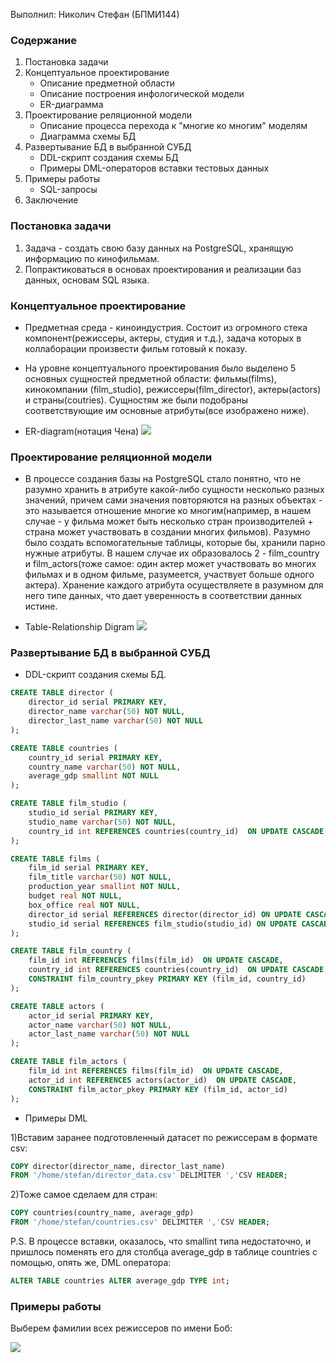  Выполнил: Николич Стефан (БПМИ144)
 
 
### Содержание
 
1. Постановка задачи
2. Концептуальное проектирование
    * Описание предметной области
    * Описание построения инфологической модели
    * ER-диаграмма
3. Проектирование реляционной модели
    * Описание процесса перехода к "многие ко многим" моделям
    * Диаграмма схемы БД
4. Развертывание БД в выбранной СУБД
    * DDL-скрипт создания схемы БД
    * Примеры DML-операторов вставки тестовых данных
5. Примеры работы
    * SQL-запросы
6. Заключение

### Постановка задачи

1) Задача - создать свою базу данных на PostgreSQL, хранящую информацию по кинофильмам.
2) Попрактиковаться в основах проектирования и реализации баз данных, основам SQL языка.


### Концептуальное проектирование
* Предметная среда - киноиндустрия. Состоит из огромного стека компонент(режиссеры, актеры, студия и т.д.), задача которых в коллаборации произвести фильм готовый к показу. 

* На уровне концептуального проектирования было выделено 5 основных сущностей предметной области: фильмы(films), кинокомпании (film\_studio), режиссеры(film\_director), актеры(actors) и страны(coutries). Сущностям же были подобраны соответствующие им основные атрибуты(все изображено ниже).

* ER-diagram(нотация Чена)
![](http://i.imgur.com/tUR8cDS.png)

### Проектирование реляционной модели
* В процессе создания базы на PostgreSQL стало понятно, что не разумно хранить в атрибуте какой-либо сущности несколько разных значений, причем сами значения повторяются на разных объектах - это называется отношение многие ко многим(например, в нашем случае - у фильма может быть несколько стран производителей + страна может участвовать в создании многих фильмов). Разумно было создать вспомогательные таблицы, которые бы, хранили парно нужные атрибуты. В нашем случае их образовалось 2 - film\_country и film\_actors(тоже самое: один актер может участвовать во многих фильмах и в одном фильме, разумеется, участвует больше одного актера). Хранение каждого атрибута осуществляете в разумном для него типе данных, что дает уверенность в соответствии данных истине.

* Table-Relationship Digram
![](http://i.imgur.com/cifmDXL.png)



### Развертывание БД в выбранной СУБД
* DDL-скрипт создания схемы БД.
```sql
CREATE TABLE director (
	director_id serial PRIMARY KEY,
	director_name varchar(50) NOT NULL,
	director_last_name varchar(50) NOT NULL
);

CREATE TABLE countries (
	country_id serial PRIMARY KEY,
    country_name varchar(50) NOT NULL,
	average_gdp smallint NOT NULL
);

CREATE TABLE film_studio (
	studio_id serial PRIMARY KEY,
	studio_name varchar(50) NOT NULL,
	country_id int REFERENCES countries(country_id)  ON UPDATE CASCADE
);

CREATE TABLE films (
	film_id serial PRIMARY KEY,
    film_title varchar(50) NOT NULL,
	production_year smallint NOT NULL,
	budget real NOT NULL,
	box_office real NOT NULL,
	director_id serial REFERENCES director(director_id) ON UPDATE CASCADE,
	studio_id serial REFERENCES film_studio(studio_id) ON UPDATE CASCADE
);

CREATE TABLE film_country (
	film_id int REFERENCES films(film_id)  ON UPDATE CASCADE,
    country_id int REFERENCES countries(country_id)  ON UPDATE CASCADE,
	CONSTRAINT film_country_pkey PRIMARY KEY (film_id, country_id)
);

CREATE TABLE actors (
	actor_id serial PRIMARY KEY,
	actor_name varchar(50) NOT NULL,
	actor_last_name varchar(50) NOT NULL
);

CREATE TABLE film_actors (
	film_id int REFERENCES films(film_id)  ON UPDATE CASCADE,
    actor_id int REFERENCES actors(actor_id)  ON UPDATE CASCADE,
	CONSTRAINT film_actor_pkey PRIMARY KEY (film_id, actor_id)
);
```
* Примеры DML

1)Вставим заранее подготовленный датасет по режиссерам в формате csv:
```sql
COPY director(director_name, director_last_name) 
FROM '/home/stefan/director_data.csv' DELIMITER ','CSV HEADER;
```
2)Тоже самое сделаем для стран:
```sql
COPY countries(country_name, average_gdp) 
FROM '/home/stefan/countries.csv' DELIMITER ','CSV HEADER;
```
P.S. 
В процессе вставки, оказалось, что smallint типа недостаточно, и пришлось поменять его для столбца average_gdp в таблице
countries с помощью, опять же, DML оператора:
```sql
ALTER TABLE countries ALTER average_gdp TYPE int;
```

### Примеры работы

Выберем фамилии всех режиссеров по имени Боб:

![](http://i.imgur.com/m634OYH.png?1)

